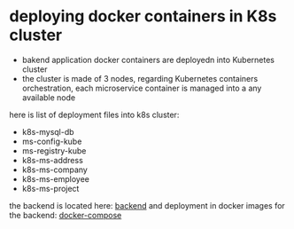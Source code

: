 # deploying docker containers in K8s cluster
- bakend application docker containers are deployedn into Kubernetes cluster
- the cluster is made of 3 nodes, regarding Kubernetes containers orchestration, each microservice container is managed into a any available node

here is list of deployment files into k8s cluster:
- k8s-mysql-db
- ms-config-kube
- ms-registry-kube
- k8s-ms-address
- k8s-ms-company
- k8s-ms-employee
- k8s-ms-project

the backend is located here: [backend](https://github.com/placidenduwayo1/K8s-AEPC-Back.git) and 
deployment in docker images for the backend: [docker-compose](https://github.com/placidenduwayo1/K8s-AEPC-Docker-Deploy.git)